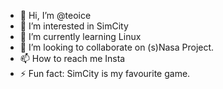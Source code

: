 - 👋 Hi, I’m @teoice
- 👀 I’m interested in SimCity
- 🌱 I’m currently learning Linux
- 💞️ I’m looking to collaborate on (s)Nasa Project.
- 📫 How to reach me Insta
- ⚡ Fun fact: SimCity is my favourite game.

<!---
teoice/teoice is a ✨ special ✨ repository because its `README.md` (this file) appears on your GitHub profile.
You can click the Preview link to take a look at your changes.
--->
